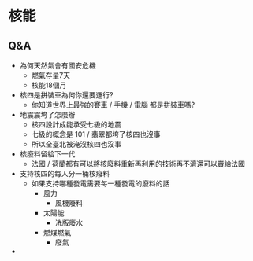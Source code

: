 # 核能

## Q&A

- 為何天然氣會有國安危機
    - 燃氣存量7天
    - 核能18個月
- 核四是拼裝車為何你還要運行?
    - 你知道世界上最強的賽車 / 手機 / 電腦 都是拼裝車嗎?
- 地震震垮了怎麼辦
    - 核四設計成能承受七級的地震
    - 七級的概念是 101 / 翡翠都垮了核四也沒事
    - 所以全臺北被淹沒核四也沒事
- 核廢料留給下一代
    - 法國 / 荷蘭都有可以將核廢料重新再利用的技術再不濟還可以賣給法國
- 支持核四的每人分一桶核癈料
    - 如果支持哪種發電需要每一種發電的廢料的話
        - 風力
            - 風機廢料
        - 太陽能
            - 洗版廢水
        - 燃煤燃氣
            - 廢氣
- 

